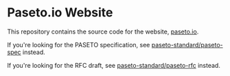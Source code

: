 # Paseto.io Website

This repository contains the source code for the website, [paseto.io](https://paseto.io).

If you're looking for the PASETO specification, see [paseto-standard/paseto-spec](https://github.com/paseto-standard/paseto-spec)
instead.

If you're looking for the RFC draft, see [paseto-standard/paseto-rfc](https://github.com/paseto-standard/paseto-rfc)
instead.
